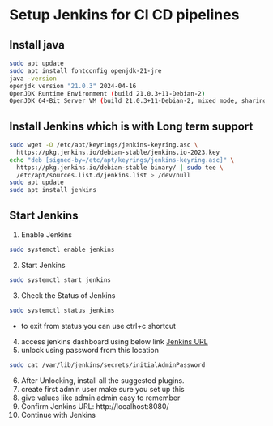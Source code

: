 # Setup Jenkins for CI CD pipelines

## Install java

```bash
sudo apt update
sudo apt install fontconfig openjdk-21-jre
java -version
openjdk version "21.0.3" 2024-04-16
OpenJDK Runtime Environment (build 21.0.3+11-Debian-2)
OpenJDK 64-Bit Server VM (build 21.0.3+11-Debian-2, mixed mode, sharing)
```

## Install Jenkins which is with Long term support

```bash
sudo wget -O /etc/apt/keyrings/jenkins-keyring.asc \
  https://pkg.jenkins.io/debian-stable/jenkins.io-2023.key
echo "deb [signed-by=/etc/apt/keyrings/jenkins-keyring.asc]" \
  https://pkg.jenkins.io/debian-stable binary/ | sudo tee \
  /etc/apt/sources.list.d/jenkins.list > /dev/null
sudo apt update
sudo apt install jenkins
```

## Start Jenkins

1. Enable Jenkins
```bash
sudo systemctl enable jenkins
```
2. Start Jenkins
```bash
sudo systemctl start jenkins
```
3. Check the Status of Jenkins
```bash
sudo systemctl status jenkins
```
- to exit from status you can use ctrl+c shortcut
4. access jenkins dashboard using below link
[Jenkins URL](http://localhost:8080/)
5. unlock using password from this location
```bash
sudo cat /var/lib/jenkins/secrets/initialAdminPassword
```
6. After Unlocking, install all the suggested plugins.
7. create first admin user make sure you set up this
8. give values like admin admin easy to remember
9. Confirm Jenkins URL: http://localhost:8080/
10. Continue with Jenkins
